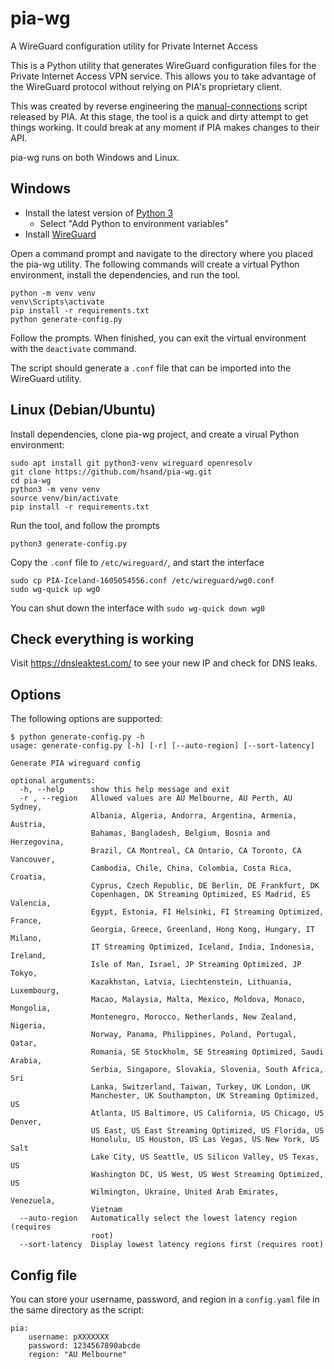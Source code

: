 # pia-wg
A WireGuard configuration utility for Private Internet Access

This is a Python utility that generates WireGuard configuration files for the Private Internet Access VPN service. This allows you to take advantage of the WireGuard protocol without relying on PIA's proprietary client.

This was created by reverse engineering the [manual-connections](https://github.com/pia-foss/manual-connections) script released by PIA. At this stage, the tool is a quick and dirty attempt to get things working. It could break at any moment if PIA makes changes to their API.

pia-wg runs on both Windows and Linux.

## Windows
* Install the latest version of [Python 3](https://www.python.org/downloads/windows/)
  * Select "Add Python to environment variables"
* Install [WireGuard](https://www.wireguard.com/install/)

Open a command prompt and navigate to the directory where you placed the pia-wg utility. The following commands will create a virtual Python environment, install the dependencies, and run the tool.

```
python -m venv venv
venv\Scripts\activate
pip install -r requirements.txt
python generate-config.py
```

Follow the prompts. When finished, you can exit the virtual environment with the `deactivate` command.

The script should generate a `.conf` file that can be imported into the WireGuard utility.

## Linux (Debian/Ubuntu)
Install dependencies, clone pia-wg project, and create a virual Python environment:
```
sudo apt install git python3-venv wireguard openresolv
git clone https://github.com/hsand/pia-wg.git
cd pia-wg
python3 -m venv venv
source venv/bin/activate
pip install -r requirements.txt
```

Run the tool, and follow the prompts
```
python3 generate-config.py
```

Copy the `.conf` file to `/etc/wireguard/`, and start the interface
```
sudo cp PIA-Iceland-1605054556.conf /etc/wireguard/wg0.conf
sudo wg-quick up wg0
```

You can shut down the interface with `sudo wg-quick down wg0`

## Check everything is working
Visit https://dnsleaktest.com/ to see your new IP and check for DNS leaks.

## Options

The following options are supported:

```
$ python generate-config.py -h
usage: generate-config.py [-h] [-r] [--auto-region] [--sort-latency]

Generate PIA wireguard config

optional arguments:
  -h, --help      show this help message and exit
  -r , --region   Allowed values are AU Melbourne, AU Perth, AU Sydney,
                  Albania, Algeria, Andorra, Argentina, Armenia, Austria,
                  Bahamas, Bangladesh, Belgium, Bosnia and Herzegovina,
                  Brazil, CA Montreal, CA Ontario, CA Toronto, CA Vancouver,
                  Cambodia, Chile, China, Colombia, Costa Rica, Croatia,
                  Cyprus, Czech Republic, DE Berlin, DE Frankfurt, DK
                  Copenhagen, DK Streaming Optimized, ES Madrid, ES Valencia,
                  Egypt, Estonia, FI Helsinki, FI Streaming Optimized, France,
                  Georgia, Greece, Greenland, Hong Kong, Hungary, IT Milano,
                  IT Streaming Optimized, Iceland, India, Indonesia, Ireland,
                  Isle of Man, Israel, JP Streaming Optimized, JP Tokyo,
                  Kazakhstan, Latvia, Liechtenstein, Lithuania, Luxembourg,
                  Macao, Malaysia, Malta, Mexico, Moldova, Monaco, Mongolia,
                  Montenegro, Morocco, Netherlands, New Zealand, Nigeria,
                  Norway, Panama, Philippines, Poland, Portugal, Qatar,
                  Romania, SE Stockholm, SE Streaming Optimized, Saudi Arabia,
                  Serbia, Singapore, Slovakia, Slovenia, South Africa, Sri
                  Lanka, Switzerland, Taiwan, Turkey, UK London, UK
                  Manchester, UK Southampton, UK Streaming Optimized, US
                  Atlanta, US Baltimore, US California, US Chicago, US Denver,
                  US East, US East Streaming Optimized, US Florida, US
                  Honolulu, US Houston, US Las Vegas, US New York, US Salt
                  Lake City, US Seattle, US Silicon Valley, US Texas, US
                  Washington DC, US West, US West Streaming Optimized, US
                  Wilmington, Ukraine, United Arab Emirates, Venezuela,
                  Vietnam
  --auto-region   Automatically select the lowest latency region (requires
                  root)
  --sort-latency  Display lowest latency regions first (requires root)
```

## Config file

You can store your username, password, and region in a `config.yaml` file in the same directory as the script:
```
pia:
    username: pXXXXXXX
    password: 1234567890abcde
    region: "AU Melbourne"
```
